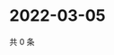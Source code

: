 # 2022-03-05

共 0 条

<!-- BEGIN WEIBO -->
<!-- 最后更新时间 Sat Mar 05 2022 17:08:47 GMT+0800 (China Standard Time) -->

<!-- END WEIBO -->
